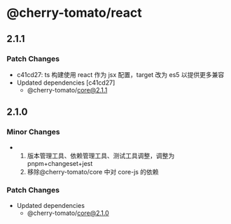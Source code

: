 # @cherry-tomato/react

## 2.1.1

### Patch Changes

- c41cd27: ts 构建使用 react 作为 jsx 配置，target 改为 es5 以提供更多兼容
- Updated dependencies [c41cd27]
  - @cherry-tomato/core@2.1.1

## 2.1.0

### Minor Changes

- 1. 版本管理工具、依赖管理工具、测试工具调整，调整为 pnpm+changeset+jest
  2. 移除@cherry-tomato/core 中对 core-js 的依赖

### Patch Changes

- Updated dependencies
  - @cherry-tomato/core@2.1.0
